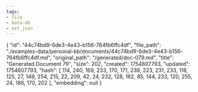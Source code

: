 ```yaml
---
tags:
- file
- kota-db
- ext_json
---
```

{
  "id": "44c74bd9-6de3-4e43-b156-764fb6ffc4df",
  "file_path": "./examples-data/personal-kb/documents/44c74bd9-6de3-4e43-b156-764fb6ffc4df.md",
  "original_path": "/generated/doc-079.md",
  "title": "Generated Document 79",
  "size": 202,
  "created": 1754607793,
  "updated": 1754607793,
  "hash": [
    114,
    240,
    169,
    233,
    170,
    171,
    239,
    223,
    231,
    233,
    118,
    125,
    27,
    149,
    254,
    215,
    22,
    209,
    42,
    24,
    232,
    128,
    162,
    85,
    144,
    233,
    120,
    255,
    24,
    186,
    170,
    202
  ],
  "embedding": null
}